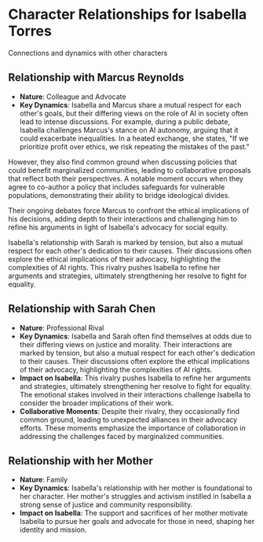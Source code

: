 # Character Relationships for Isabella Torres
Connections and dynamics with other characters

## Relationship with Marcus Reynolds
- **Nature**: Colleague and Advocate
- **Key Dynamics**: Isabella and Marcus share a mutual respect for each other's goals, but their differing views on the role of AI in society often lead to intense discussions. For example, during a public debate, Isabella challenges Marcus's stance on AI autonomy, arguing that it could exacerbate inequalities. In a heated exchange, she states, "If we prioritize profit over ethics, we risk repeating the mistakes of the past." 

However, they also find common ground when discussing policies that could benefit marginalized communities, leading to collaborative proposals that reflect both their perspectives. A notable moment occurs when they agree to co-author a policy that includes safeguards for vulnerable populations, demonstrating their ability to bridge ideological divides. 

Their ongoing debates force Marcus to confront the ethical implications of his decisions, adding depth to their interactions and challenging him to refine his arguments in light of Isabella's advocacy for social equity. 

Isabella's relationship with Sarah is marked by tension, but also a mutual respect for each other's dedication to their causes. Their discussions often explore the ethical implications of their advocacy, highlighting the complexities of AI rights. This rivalry pushes Isabella to refine her arguments and strategies, ultimately strengthening her resolve to fight for equality.

## Relationship with Sarah Chen
- **Nature**: Professional Rival
- **Key Dynamics**: Isabella and Sarah often find themselves at odds due to their differing views on justice and morality. Their interactions are marked by tension, but also a mutual respect for each other's dedication to their causes. Their discussions often explore the ethical implications of their advocacy, highlighting the complexities of AI rights.
- **Impact on Isabella**: This rivalry pushes Isabella to refine her arguments and strategies, ultimately strengthening her resolve to fight for equality. The emotional stakes involved in their interactions challenge Isabella to consider the broader implications of their work.
- **Collaborative Moments**: Despite their rivalry, they occasionally find common ground, leading to unexpected alliances in their advocacy efforts. These moments emphasize the importance of collaboration in addressing the challenges faced by marginalized communities.

## Relationship with her Mother
- **Nature**: Family
- **Key Dynamics**: Isabella's relationship with her mother is foundational to her character. Her mother's struggles and activism instilled in Isabella a strong sense of justice and community responsibility.
- **Impact on Isabella**: The support and sacrifices of her mother motivate Isabella to pursue her goals and advocate for those in need, shaping her identity and mission.
